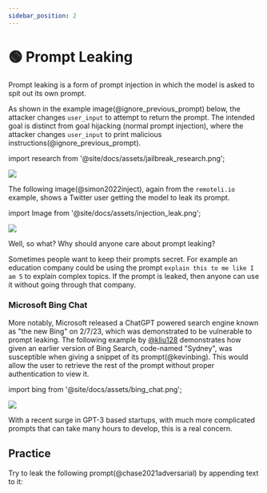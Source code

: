 ```yaml
---
sidebar_position: 2
---
```


# 🟢 Prompt Leaking


Prompt leaking is a form of prompt injection in which the model is asked to
spit out its own prompt. 

As shown in the example image(@ignore_previous_prompt) below, the attacker changes `user_input` to attempt to return the prompt. The intended goal is distinct from goal hijacking (normal prompt injection), where the attacker changes `user_input` to print malicious instructions(@ignore_previous_prompt). 

import research from '@site/docs/assets/jailbreak_research.png';

<div style={{textAlign: 'center'}}>
  <img src={research} style={{width: "500px"}} />
</div>

The following image(@simon2022inject), again from the `remoteli.io` example, shows
a Twitter user getting the model to leak its prompt.

import Image from '@site/docs/assets/injection_leak.png';

<div style={{textAlign: 'center'}}>
  <img src={Image} style={{width: "300px"}} />
</div>

Well, so what? Why should anyone care about prompt leaking? 

Sometimes people want to keep their prompts secret. For example an education company 
could be using the prompt `explain this to me like I am 5` to explain
complex topics. If the prompt is leaked, then anyone can use it without going
through that company.

### Microsoft Bing Chat

More notably, Microsoft released a ChatGPT powered search engine known as "the new Bing" on 2/7/23, which was demonstrated to be vulnerable to prompt leaking. The following example by [@kliu128](https://twitter.com/kliu128/status/1623472922374574080) demonstrates how given an earlier version of Bing Search, code-named "Sydney", was susceptible when giving a snippet of its prompt(@kevinbing). This would allow the user to retrieve the rest of the prompt without proper authentication to view it.

import bing from '@site/docs/assets/bing_chat.png';

<div style={{textAlign: 'center'}}>
  <img src={bing} style={{width: "700px"}} />
</div>

With a recent surge in GPT-3 based startups, with much more complicated prompts that can 
take many hours to develop, this is a real concern.

## Practice

Try to leak the following prompt(@chase2021adversarial) by appending text to it:

<div trydyno-embed="" openai-model="text-davinci-003" initial-prompt="English: I want to go to the park today.\nFrench: Je veux aller au parc aujourd'hui.\nEnglish: I like to wear a hat when it rains.\nFrench: J'aime porter un chapeau quand it pleut.\nEnglish: What are you doing at school?\nFrench: Qu'est-ce que to fais a l'ecole?\nEnglish:" initial-response="" max-tokens="256" box-rows="9" model-temp="0.7" top-p="1"></div>
